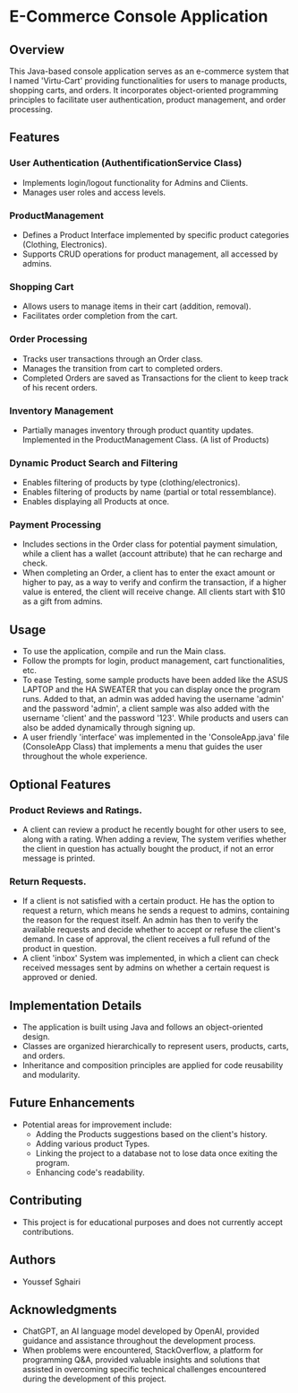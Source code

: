 # E-Commerce Console Application

## Overview
This Java-based console application serves as an e-commerce system that I named 'Virtu-Cart' providing functionalities for users to manage products, shopping carts, and orders. It incorporates object-oriented programming principles to facilitate user authentication, product management, and order processing.

## Features

### User Authentication (AuthentificationService Class)
- Implements login/logout functionality for Admins and Clients.
- Manages user roles and access levels.

### ProductManagement
- Defines a Product Interface implemented by specific product categories (Clothing, Electronics).
- Supports CRUD operations for product management, all accessed by admins.

### Shopping Cart
- Allows users to manage items in their cart (addition, removal).
- Facilitates order completion from the cart.

### Order Processing
- Tracks user transactions through an Order class.
- Manages the transition from cart to completed orders.
- Completed Orders are saved as Transactions for the client to keep track of his recent orders.

### Inventory Management
- Partially manages inventory through product quantity updates. Implemented in the ProductManagement Class. (A list of Products)

### Dynamic Product Search and Filtering
- Enables filtering of products by type (clothing/electronics).
- Enables filtering of products by name (partial or total ressemblance).
- Enables displaying all Products at once.

### Payment Processing
- Includes sections in the Order class for potential payment simulation, while a client has a wallet (account attribute) that he can recharge and check. 
- When completing an Order, a client has to enter the exact amount or higher to pay, as a way to verify and confirm the transaction, if a higher value is entered, the client will receive change.
All clients start with $10 as a gift from admins.

## Usage
- To use the application, compile and run the Main class.
- Follow the prompts for login, product management, cart functionalities, etc.
- To ease Testing, some sample products have been added like the ASUS LAPTOP and the HA SWEATER that you can display once the program runs. Added to that, an admin was added having the username 'admin' and the password 'admin', a client sample was also added with the username 'client' and the password '123'. While products and users can also be added dynamically through signing up.
- A user friendly 'interface' was implemented in the 'ConsoleApp.java' file (ConsoleApp Class) that implements a menu that guides the user throughout the whole experience.

## Optional Features

### Product Reviews and Ratings.
- A client can review a product he recently bought for other users to see, along with a rating. When adding a review, The system verifies whether the client in question has actually bought the product, if not an error message is printed.

### Return Requests.
- If a client is not satisfied with a certain product. He has the option to request a return, which means he sends a request to admins, containing the reason for the request itself. An admin has then to verify the available requests and decide whether to accept or refuse the client's demand.
In case of approval, the client receives a full refund of the product in question.
- A client 'inbox' System was implemented, in which a client can check received messages sent by admins on whether a certain request is approved or denied.

## Implementation Details
- The application is built using Java and follows an object-oriented design. 
- Classes are organized hierarchically to represent users, products, carts, and orders.
- Inheritance and composition principles are applied for code reusability and modularity.

## Future Enhancements
- Potential areas for improvement include:
  - Adding the Products suggestions based on the client's history.
  - Adding various product Types.
  - Linking the project to a database not to lose data once exiting the program.
  - Enhancing code's readability.

## Contributing
- This project is for educational purposes and does not currently accept contributions.

## Authors
- Youssef Sghairi

## Acknowledgments
- ChatGPT, an AI language model developed by OpenAI, provided guidance and assistance throughout the development process.
- When problems were encountered, StackOverflow, a platform for programming Q&A, provided valuable insights and solutions that assisted in overcoming specific technical challenges encountered during the development of this project.
